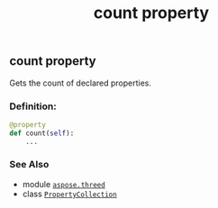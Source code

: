 ﻿---
title: count property
second_title: Aspose.3D for Python via .NET API References
description: 
type: docs
weight: 50
url: /python-net/aspose.threed/propertycollection/count/
is_root: false
---

## count property


Gets the count of declared properties.
### Definition:
```python
@property
def count(self):
    ...
```

### See Also
* module [`aspose.threed`](../../)
* class [`PropertyCollection`](/3d/python-net/aspose.threed/propertycollection)
